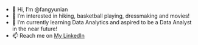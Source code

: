 - 👋 Hi, I’m @fangyunian
- 👀 I’m interested in hiking, basketball playing, dressmaking and movies!
- 🌱 I’m currently learning Data Analytics and aspired to be a Data Analyst in the near future!
- 📫 Reach me on [My LinkedIn](https://www.linkedin.com/in/fang-yu-nian-22332a106)
<!---
fangyunian/fangyunian is a ✨ special ✨ repository because its `README.md` (this file) appears on your GitHub profile.
You can click the Preview link to take a look at your changes.
--->
